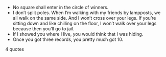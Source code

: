  - No square shall enter in the circle of winners.
 - I don’t split poles. When I’m walking with my friends by lampposts, we all walk on the same side. And I won’t cross over your legs. If you’re sitting down and like chilling on the floor, I won’t walk over your legs because then you’ll go to jail.
 - If I showed you where I live, you would think that I was hiding.
 - Once you got three records, you pretty much got 10.

4 quotes